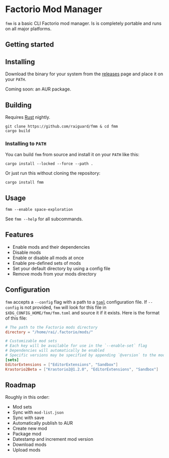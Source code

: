 # Factorio Mod Manager

`fmm` is a basic CLI Factorio mod manager. Is is completely portable and runs on all major platforms.

## Getting started

## Installing

Download the binary for your system from the [releases](https://github.com/raiguard/fmm/releases) page and place it on your `PATH`.

Coming soon: an AUR package.

## Building

Requires [Rust](https://rust-lang.org) nightly.

```
git clone https://github.com/raiguard/fmm & cd fmm
cargo build
```

### Installing to `PATH`

You can build `fmm` from source and install it on your `PATH` like this:

```
cargo install --locked --force --path .
```

Or just run this without cloning the repository:

```
cargo install fmm
```

## Usage

```
fmm --enable space-exploration
```

See `fmm --help` for all subcommands.

## Features

- Enable mods and their dependencies
- Disable mods
- Enable or disable all mods at once
- Enable pre-defined sets of mods
- Set your default directory by using a config file
- Remove mods from your mods directory

## Configuration

`fmm` accepts a `--config` flag with a path to a [`toml`](https://toml.io/en/) configuration file. If `--config` is not provided, `fmm` will look for this file in `$XDG_CONFIG_HOME/fmm/fmm.toml` and source it if it exists. Here is the format of this file:

```toml
# The path to the Factorio mods directory
directory = "/home/rai/.factorio/mods/"

# Customizable mod sets
# Each key will be available for use in the `--enable-set` flag
# Dependencies will automatically be enabled
# Specific versions may be specified by appending `@version` to the mod name
[sets]
EditorExtensions = ["EditorExtensions", "Sandbox"]
Krastorio2Beta = ["Krastorio2@1.2.0", "EditorExtensions", "Sandbox"]
```

## Roadmap

Roughly in this order:

- Mod sets
- Sync with `mod-list.json`
- Sync with save
- Automatically publish to AUR
- Create new mod
- Package mod
- Datestamp and increment mod version
- Download mods
- Upload mods
